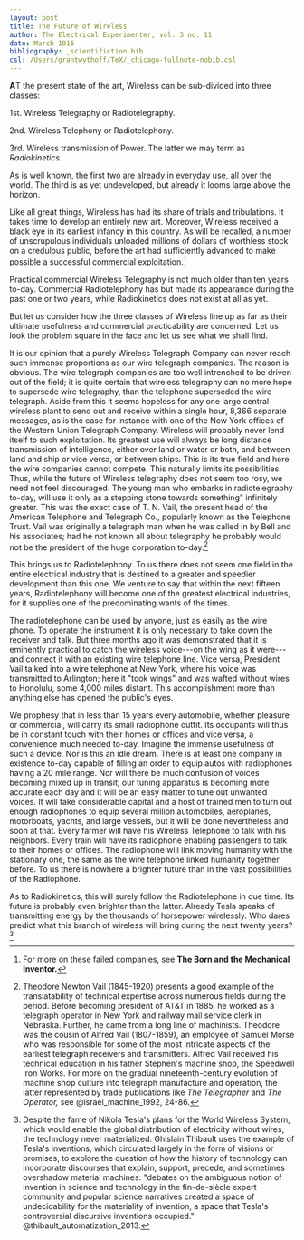 ```yaml
---
layout: post
title: The Future of Wireless 
author: The Electrical Experimenter, vol. 3 no. 11 
date: March 1916
bibliography: _scientifiction.bib
csl: /Users/grantwythoff/TeX/_chicago-fullnote-nobib.csl
---
```


**A**T the present state of the art, Wireless can be sub-divided into three classes:

1st. Wireless Telegraphy or Radiotelegraphy. 

2nd. Wireless Telephony or Radiotelephony. 

3rd. Wireless transmission of Power. The latter we may term as *Radiokinetics.*

As is well known, the first two are already in everyday use, all over the world. The third is as yet undeveloped, but already it looms large above the horizon.

Like all great things, Wireless has had its share of trials and tribulations. It takes time to develop an entirely new art. Moreover, Wireless received a black eye in its earliest infancy in this country. As will be recalled, a number of unscrupulous individuals unloaded millions of dollars of worthless stock on a credulous public, before the art had sufficiently advanced to make possible a successful commercial exploitation.[^fwcs]

Practical commercial Wireless Telegraphy is not much older than ten years to-day. Commercial Radiotelephony has but made its appearance during the past one or two years, while Radiokinetics does not exist at all as yet.

But let us consider how the three classes of Wireless line up as far as their ultimate usefulness and commercial practicability are concerned. Let us look the problem square in the face and let us see what we shall find.

It is our opinion that a purely Wireless Telegraph Company can never reach such immense proportions as our wire telegraph companies. The reason is obvious. The wire telegraph companies are too well intrenched to be driven out of the field; it is quite certain that wireless telegraphy can no more hope to supersede wire telegraphy, than the telephone superseded the wire telegraph. Aside from this it seems hopeless for any one large central wireless plant to send out and receive within a single hour, 8,366 separate messages, as is the case for instance with one of the New York offices of the Western Union Telegraph Company. Wireless will probably never lend itself to such exploitation. Its greatest use will always be long distance transmission of intelligence, either over land or water or both, and between land and ship or vice versa, or between ships. This is its true field and here the wire companies cannot compete. This naturally limits its possibilities. Thus, while the future of Wireless telegraphy does not seem too rosy, we need not feel discouraged. The young man who embarks in radiotelegraphy to-day, will use it only as a stepping stone towards something" infinitely greater. This was the exact case of T. N. Vail, the present head of the American Telephone and Telegraph Co., popularly known as the Telephone Trust. Vail was originally a telegraph man when he was called in by Bell and his associates; had he not known all about telegraphy he probably would not be the president of the huge corporation to-day.[^tnv]

This brings us to Radiotelephony. To us there does not seem one field in the entire electrical industry that is destined to a greater and speedier development than this one. We venture to say that within the next fifteen years, Radiotelephony will become one of the greatest electrical industries, for it supplies one of the predominating wants of the times.

The radiotelephone can be used by anyone, just as easily as the wire phone. To operate the instrument it is only necessary to take down the receiver and talk. But three months ago it was demonstrated that it is eminently practical to catch the wireless voice---on the wing as it were---and connect it with an existing wire telephone line. Vice versa, President Vail talked into a wire telephone at New York, where his voice was transmitted to Arlington; here it "took wings" and was wafted without wires to Honolulu, some 4,000 miles distant. This accomplishment more than anything else has opened the public's eyes.

We prophesy that in less than 15 years every automobile, whether pleasure or commercial, will carry its small radiophone outfit. Its occupants will thus be in constant touch with their homes or offices and vice versa, a convenience much needed to-day. Imagine the immense usefulness of such a device. Nor is this an idle dream. There is at least one company in existence to-day capable of filling an order to equip autos with radiophones having a 20 mile range. Nor will there be much confusion of voices becoming mixed up in transit; our tuning apparatus is becoming more accurate each day and it will be an easy matter to tune out unwanted voices. It will take considerable capital and a host of trained men to turn out enough radiophones to equip several million automobiles, aeroplanes, motorboats, yachts, and large vessels, but it will be done nevertheless and soon at that. Every farmer will have his Wireless Telephone to talk with his neighbors. Every train will have its radiophone enabling passengers to talk to their homes or offices. The radiophone will link moving humanity with the stationary one, the same as the wire telephone linked humanity together before. To us there is nowhere a brighter future than in the vast possibilities of the Radiophone.

As to Radiokinetics, this will surely follow the Radiotelephone in due time. Its future is probably even brighter than the latter. Already Tesla speaks of transmitting energy by the thousands of horsepower wirelessly. Who dares predict what this branch of wireless will bring during the next twenty years?[^pae]

[^fwcs]: For more on these failed companies, see **The Born and the Mechanical Inventor.**

[^tnv]: Theodore Newton Vail (1845-1920) presents a good example of the translatability of technical expertise across numerous fields during the period.  Before becoming president of AT&T in 1885, he worked as a telegraph operator in New York and railway mail service clerk in Nebraska.  Further, he came from a long line of machinists.  Theodore was the cousin of Alfred Vail (1807-1859), an employee of Samuel Morse who was responsible for some of the most intricate aspects of the earliest telegraph receivers and transmitters.  Alfred Vail received his technical education in his father Stephen's machine shop, the Speedwell Iron Works.  For more on the gradual nineteenth-century evolution of machine shop culture into telegraph manufacture and operation, the latter represented by trade publications like *The Telegrapher* and *The Operator,* see @israel_machine_1992, 24-86.

[^pae]: Despite the fame of Nikola Tesla's plans for the World Wireless System, which would enable the global distribution of electricity without wires, the technology never materialized.  Ghislain Thibault uses the example of Tesla's inventions, which circulated largely in the form of visions or promises, to explore the question of how the history of technology can incorporate discourses that explain, support, precede, and sometimes overshadow material machines: "debates on the ambiguous notion of invention in science and technology in the fin-de-siècle expert community and popular science narratives created a space of undecidability for the materiality of invention, a space that Tesla's controversial discursive inventions occupied." @thibault_automatization_2013.